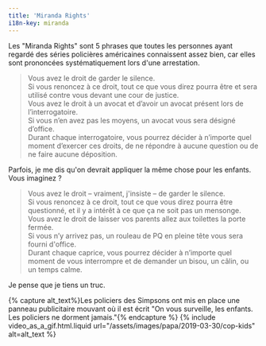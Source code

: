 ```yaml
---
title: 'Miranda Rights'
i18n-key: miranda
---
```


Les "<span lang="en">Miranda Rights</span>" sont 5 phrases que toutes les
personnes ayant regardé des séries policières américaines connaissent assez
bien, car elles sont prononcées systématiquement lors d'une arrestation.

> Vous avez le droit de garder le silence.  
> Si vous renoncez à ce droit, tout ce que vous direz pourra être et sera
> utilisé contre vous devant une cour de justice.  
> Vous avez le droit à un avocat et d’avoir un avocat présent lors de
> l’interrogatoire.  
> Si vous n’en avez pas les moyens, un avocat vous sera désigné d’office.  
> Durant chaque interrogatoire, vous pourrez décider à n’importe quel moment
> d’exercer ces droits, de ne répondre à aucune question ou de ne faire aucune
> déposition.

Parfois, je me dis qu'on devrait appliquer la même chose pour les enfants. Vous
imaginez ?

> Vous avez le droit – vraiment, j'insiste – de garder le silence.  
> Si vous renoncez à ce droit, tout ce que vous direz pourra être questionné, et
> il y a intérêt à ce que ça ne soit pas un mensonge.  
> Vous avez le droit de laisser vos parents allez aux toilettes la porte
> fermée.  
> Si vous n’y arrivez pas, un rouleau de PQ en pleine tête vous sera fourni
> d'office.  
> Durant chaque caprice, vous pourrez décider à n’importe quel moment de vous
> interrompre et de demander un bisou, un câlin, ou un temps calme.

Je pense que je tiens un truc.

{% capture alt_text%}Les policiers des Simpsons ont mis en place une panneau
publicitaire mouvant où il est écrit "On vous surveille, les enfants. Les
policiers ne dorment jamais."{% endcapture %}
{% include video_as_a_gif.html.liquid
url="/assets/images/papa/2019-03-30/cop-kids"
alt=alt_text
%}

